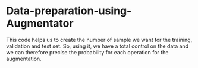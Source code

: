 # Data-preparation-using-Augmentator
This code helps us to create the number of sample we want for the training, validation and test set. So, using it, we have a total control on the data and we can therefore precise the probability for each operation for the augmentation.
